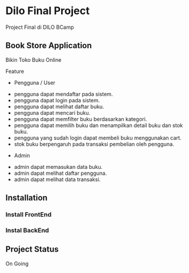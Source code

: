 # Dilo Final Project
Project Final di DILO BCamp
## Book Store Application
Bikin Toko Buku Online

Feature
+ Pengguna / User
- pengguna dapat mendaftar pada sistem.
- pengguna dapat login pada sistem.
- pengguna dapat melihat daftar buku.
- pengguna dapat mencari buku.
- pengguna dapat memfilter buku berdasarkan kategori.
- pengguna dapat memilih buku dan menampilkan detail buku dan stok buku.
- pengguna yang sudah login dapat membeli buku menggunakan cart.
- stok buku berpengaruh pada transaksi pembelian oleh pengguna.

+ Admin
- admin dapat memasukan data buku.
- admin dapat melihat daftar pengguna.
- admin dapat melihat data transaksi.

## Installation
### Install FrontEnd

### Instal BackEnd

## Project Status
On Going